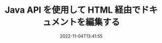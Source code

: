 ---
############################# Static ############################
layout: "product"
date: 2022-11-04T13:41:55
draft: false

product: "Editor"
product_tag: "editor"
platform: "Java"
platform_tag: "java"

############################# Head ############################
head_title: "Java ドキュメント エディター API | HTML を使用して Word Web XML テキスト ファイルを編集する"
head_description: "Java 用のドキュメント エディター API。 Microsoft Word、XML、Web およびテキスト ファイルを HTML に読み込み、操作後に元の形式に変換します。"

############################# Header ############################
title: "Java API を使用して HTML 経由でドキュメントを編集する"
description: "Java アプリケーションを HTML エディターと統合して、ドキュメントを操作し、元の形式に変換します。"
button:
    enable: true

############################# SubMenu ############################
submenu:
    enable: true
    
    left:
        img_alt: "GroupDocs.Editor for Java"
        image: "https://www.groupdocs.cloud/templates/groupdocs/images/product-logos/groupdocs-editor-java.png"
        product: "GroupDocs.Editor"
        platform: "Java"

    middle:
        button:
            # button loop
            - link: "#overview"
              text: "概要"

            # button loop
            - link: "#features"
              text: "特徴"

            # button loop
            - link: "#support"
              text: "サポート"

            # button loop
            - link: "https://products.groupdocs.app/editor"
              text: "ライブデモ"

            # button loop
            - link: "https://purchase.groupdocs.com/pricing/editor/java"
              text: "価格"

    right:
        link_download: "https://downloads.groupdocs.com/editor"
        link_learn: "https://docs.groupdocs.com/editor/java/"
        link_buy: "https://purchase.groupdocs.com"

############################# Overview ############################
overview:
    enable: true
    content: |
      GroupDocs.Editor for Java API を使用すると、HTML 形式でドキュメントを編集できます。 API は複数のドキュメント形式をサポートし、外部のオープンソースまたは有料の HTML エディターと統合できます。エディター API は、ドキュメントを読み込み、HTML に変換し、HTML を外部 UI に提供し、操作後に HTML を元のドキュメントに保存する処理を行います。また、さまざまな Microsoft Word、Excel スプレッドシート、PowerPoint ファイル、OpenDocument 形式、XML および TXT ドキュメントの生成にも使用できます。
    tabs:
      enable: true     
      
      ## TAB ONE ##
      tab_one:
        description: |
          以下は、GroupDocs.Editor for Java の概要です。:

        left:
          enable: true
          icon: "fab fa-html5"
          title: "HTML を使用して操作する"
          content: |
            * サポートされているドキュメントを読み込む
            * HTML を使用してコンテンツを編集する
            * 関連するスタイルを編集
            * 元の形式に変換
      
      ## TAB TWO ##
      tab_two:
        description: |
          GroupDocs.Editor for Java は、次の [ファイル形式](https://docs.groupdocs.com/editor/java/supported-document-formats/) をサポートしています。

        left:
          enable: true
          table:
            # table loop
            - title: "Microsoft Office"
              content: |
                * **Microsoft Word**: DOC, DOCX, DOCM, DOT, DOTM, DOTX, FlatOPC, WordML, RTF
                * **Microsoft Excel**: XLS, XLSX, XLSM, XLT, XLTX, XLTM, XLSB, XLAM, CSV, TSV, SXC, SpreadsheetML, DIF, DSV
                * **Microsoft PowerPoint**: PPT, PPTX, PPTM, PPS, PPSX, PPSM, POT, POTX, POTM

        right:
          enable: true
          table:
            # table loop
            - title: "その他の形式ファミリー"
              content: |
                * **OpenDocument 形式**: ODT, OTT, ODS, FODS, ODP, OTP
                * **OpenDocument 形式**: MSG, MBOX, EML, EMLX
                * **ウェブフォーマット**: HTML, MHTML, CHM, XML, TXT
                * **ウェブフォーマット**: MOBI, AZW3, ePub

      ## TAB THREE ##
      tab_three:
        description: |
          GroupDocs.Editor for Java は、次のオペレーティング システム、フレームワーク、およびパッケージ マネージャーをサポートします。:
        
        left:
          enable: true
          table:
            # table loop
            - icon: "fab fa-windows"
              title: "オペレーティングシステム"
              content: |
                * Microsoft Windows Desktop
                * Microsoft Windows Server
                * Linux
                * MacOS

            # table loop
            - icon: "fas fa-code"
              title: "サポートされているフレームワーク"
              content: |
                * Java 7 (1.7) +

        right:
          enable: true
          table:
            # table loop
            - icon: "fas fa-cogs"
              title: "開発環境"
              content: |
                * NetBeans
                * IntelliJ IDEA
                * Eclipse
            # table loop
            - icon: "fas fa-tools"
              title: "ビルド自動化ツール"
              content: |
                * Maven

############################# Features ############################
features:
    enable: true
    title: "GroupDocs.Editor for Java 機能"

    feature:
      # feature loop
      - icon: "fas fa-copy"
        content: "簡単な HTML エディタの統合"

      # feature loop
      - icon: "fas fa-eye"
        content: "ドキュメントの HTML DOM への変換"

      # feature loop
      - icon: "fas fa-bolt"
        content: "ドキュメント ストリームから HTML コンテンツを抽出する"
      
      # feature loop
      - icon: "fas fa-file-powerpoint"
        content: "Word、Excel、PowerPoint ファイル形式の読み込み、編集、保存"

      # feature loop
      - icon: "fas fa-code"
        content: "埋め込み要素とともに HTML を取得する"

      # feature loop
      - icon: "fas fa-cloud"
        content: "XML ドキュメントのインポート、表示、および編集"

      # feature loop
      - icon: "fas fa-remove-format"
        content: "HTML コンテンツをバイパスして埋め込みリソースを保存"

      # feature loop
      - icon: "fas fa-comment-slash"
        content: "ワード プロセッシング ドキュメントをページ モードで表示、編集、保存する"

      # feature loop
      - icon: "fas fa-location-arrow"
        content: "ファイルから HTML 本文タグのコンテンツを取得する"

      # feature loop
      - icon: "fas fa-border-all"
        content: "HTML ファイルの CSS コンテンツを抽出する"

      # feature loop
      - icon: "fas fa-wrench"
        content: "文字列コンテンツを使用して HTML DOM を取得し、ファイルに変換する"

      # feature loop
      - icon: "fas fa-columns"
        content: "要素が埋め込まれた HTML DOM を変換する"

      # feature loop
      - icon: "fas fa-file-word"
        content: "複数の形式のファイルを HTML に変換して編集する"

      # feature loop
      - icon: "fas fa-envelope"
        content: "編集せずに入力ドキュメントのメタ情報を取得する"

      # feature loop
      - icon: "fas fa-print"
        content: "編集したドキュメントをプレーン テキスト ファイル形式で保存する"

      # feature loop
      - icon: "fas fa-file-archive"
        content: "変換精度"

      # feature loop
      - icon: "fas fa-lock"
        content: "出力ドキュメントにパスワードを適用する"

      # feature loop
      - icon: "fas fa-file-code"
        content: "データベース (DB) に依存しない"
      
      # feature loop
      - icon: "fas fa-fill-drip"
        content: "ユーザー インターフェイス (UI) に依存しない"

      # feature loop
      - icon: "fas fa-file-excel"
        content: "従量制ライセンスをサポート"

    more_feature:
      # more_feature_loop
      - title: "HTML DOM との間で正確に変換"
        content: |
          GroupDocs.Editor for Java を使用すると、サポートされているファイル形式のドキュメントを読み込んで、CSS などの関連要素とともに HTML ドキュメント オブジェクト モデル (DOM) に変換するアプリケーションを Java で構築できます。さらに、エディタ Java API を使用すると、一般的な HTML エディタで HTML を編集できます。必要な変更を行った後、GroupDocs.Editor for Java は、この結果の HTML を元のファイル形式に変換するのに役立ちます。
          
          ```java
          // Create Editor class by loading an input document
          Editor editor = new Editor("Sample.docx");

          // Open document for edit and obtain EditableDocument
          EditableDocument original = editor.edit();

          // Obtain all-embedded HTML from it
          String allEmbeddedInside = original.getEmbeddedHtml();

          // If necessary, obtain pure HTML-markup, CSS, images and other resources in separate form

          // Whole HTML-markup, without any resources
          String completeHtmlMarkup = original.getContent();

          // Only HTML->BODY content, useful for most of WYSIWYG-editors
          String onlyInnerBody = original.getBodyContent();

          // All CSS stylesheets
          List<CssText> stylesheets = original.getCss();

          // All images, including raster and vector, but without CSS gradients
          List<IImageResource> images = original.getImages();

          // All font resources
          List<FontResourceBase> fonts = original.getFonts();

          // finally, send this content to your WYSIWYG HTML-editor
          ```
      # more_feature_loop
      - title: "関連要素の読み込みと取得"
        content: "GroupDocs.Editor for Java API を使用すると、画像、CSS、フォントなど、サポートされている形式のドキュメントから関連する要素を取得できます。次に、これらのフェッチされた関連要素をロードし、トラバースして、最終的な HTML ファイルとは別に保存し、適切に管理された出力を得ることができます。"

############################# Support ############################
support:
    enable: true

############################# Solutions ############################
solutions:
    enable: true
    title: "GroupDocs.Editor は、他の一般的な開発環境向けのドキュメント編集 API を提供します"

    solution:
        # solution loop
        - img_alt: "GroupDocs.Editor for .NET"
          image: "https://www.groupdocs.cloud/templates/groupdocs/images/product-logos/groupdocs-editor-net.png"
          product: "GroupDocs.Editor"
          platform: ".NET"
          link: "/editor/net/"

############################# Back to top ###############################
back_to_top:
  enable: true
---